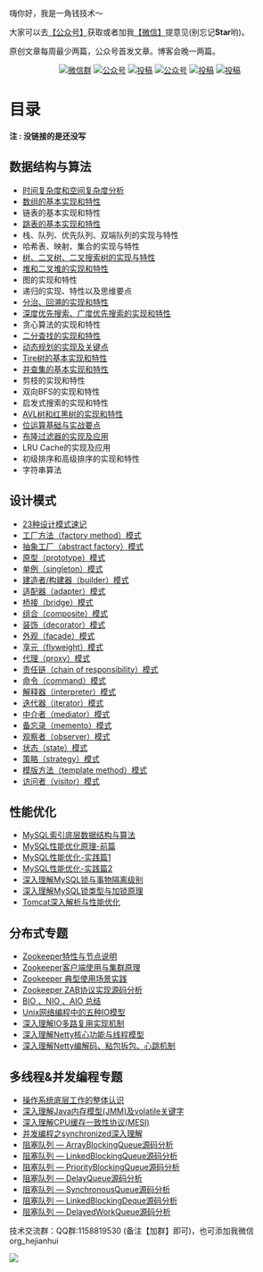 
嗨你好，我是一角钱技术～

大家可以去[【公众号】](#公众号)获取或者加我[【微信】](#微信)提意见(别忘记**Star**哟)。

原创文章每周最少两篇，公众号首发文章。博客会晚一两篇。




<p align="center">
  <a href="#微信"><img src="https://img.shields.io/badge/weChat-微信群-blue.svg" alt="微信群"></a>
  <a href="#公众号"><img src="https://img.shields.io/badge/公众号-一角钱技术-lightgrey" alt="公众号"></a>
  <a href="https://www.toutiao.com/c/user/token/MS4wLjABAAAAOhN0XemrWZKDxa6wo4TLfcNFiLU9oYveWN1-R8MimFA/"><img src="https://img.shields.io/badge/toutiao-头条-9cf" alt="投稿"></a>
  <a href="https://juejin.im/user/307518986264109"><img src="https://img.shields.io/badge/juejin-掘金-blue.svg" alt="公众号"></a>
  <a href="https://www.zhihu.com/people/hejianhui-72"><img src="https://img.shields.io/badge/zhihu-知乎-informational" alt="投稿"></a>
  <a href="https://blog.csdn.net/org_hjh"><img src="https://img.shields.io/badge/csdn-CSDN-red.svg" alt="投稿"></a>
</p>



# 目录

**注 : 没链接的是还没写**

## 数据结构与算法

  - [时间复杂度和空间复杂度分析](https://mp.weixin.qq.com/s/YwmEkaQgT36InDUaF0QjyA)
  - [数组的基本实现和特性](https://mp.weixin.qq.com/s?__biz=MzA4NjI1MTkyNw==&mid=302508523&idx=1&sn=70f4b4ca4f3f5adc2b833a1f592edae3&scene=19#wechat_redirect)
  - 链表的基本实现和特性
  - [跳表的基本实现和特性](https://mp.weixin.qq.com/s/iNYypJKZsp5f-c8Hhvfw9w)
  - 栈、队列、优先队列、双端队列的实现与特性
  - 哈希表、映射、集合的实现与特性
  - [树、二叉树、二叉搜索树的实现与特性](https://mp.weixin.qq.com/s?__biz=MzA4NjI1MTkyNw==&mid=2449993586&idx=1&sn=5016403995c555669baa8a10c956c96c&chksm=8838cf8abf4f469c287fa0cd5e590d43d98f0c72148579af1f1b8711a8e4bab29861d8623228&scene=178#rd)
  - [堆和二叉堆的实现和特性](https://mp.weixin.qq.com/s/EixoQhjVIazUwqodsfW76A)
  - 图的实现和特性
  - 递归的实现、特性以及思维要点
  - [分治、回溯的实现和特性](https://mp.weixin.qq.com/s?__biz=MzA4NjI1MTkyNw==&mid=2449992294&idx=1&sn=0279a09ff528c0f4848d3f24c2725c20&scene=19#wechat_redirect)
  - [深度优先搜索、广度优先搜索的实现和特性](https://mp.weixin.qq.com/s?__biz=MzA4NjI1MTkyNw==&mid=2449992325&idx=1&sn=3028a98312b163ecd7f4700677bd4092&scene=19#wechat_redirect)
  - 贪心算法的实现和特性
  - [二分查找的实现和特性](https://mp.weixin.qq.com/s?__biz=MzA4NjI1MTkyNw==&mid=2449992484&idx=1&sn=b4090c8939b2c1fb86bd06d8a59c637a&chksm=8838cbdcbf4f42ca67d9e03b48ccdfa52d7c604aa53571a47fa21d0944c7cb5f02f8b9dd4fba&scene=178#rd)
  - [动态规划的实现及关键点](https://mp.weixin.qq.com/s?__biz=MzA4NjI1MTkyNw==&mid=2449992469&idx=1&sn=15634db09ed5bf36972e4941a7823d35&chksm=8838cbedbf4f42fb04baca5df20763a7567df8e3c480390f080729e9241108572b726862b528&scene=178#rd)
  - [Tire树的基本实现和特性](https://mp.weixin.qq.com/s?__biz=MzA4NjI1MTkyNw==&mid=2449992499&idx=1&sn=3ffe17cdfca02c8bf41846526c3bb54d&chksm=8838cbcbbf4f42dd82b673d41cacd31cbdd03cb0d098361806ed703a770345eb9b3a58033ce7&scene=178#rd)
  - [并查集的基本实现和特性](https://mp.weixin.qq.com/s?__biz=MzA4NjI1MTkyNw==&mid=2449992525&idx=1&sn=35f5c7c82744d59e83dfb81e7b7f504a&chksm=8838cbb5bf4f42a3d27515e6cf59871cc72c048674177352dacd677df990f54bfa884c70e8e5&scene=178#rd)
  - 剪枝的实现和特性
  - 双向BFS的实现和特性
  - 启发式搜索的实现和特性
  - [AVL树和红黑树的实现和特性](https://mp.weixin.qq.com/s?__biz=MzA4NjI1MTkyNw==&mid=2449992684&idx=1&sn=9722cce6d498ae69022796f887b07245&chksm=8838cb14bf4f420242679ff5d30c445cb5e1fd78b77742b917068879e3c28d19f854b9f58d56&scene=178#rd)
  - [位运算基础与实战要点](https://mp.weixin.qq.com/s?__biz=MzA4NjI1MTkyNw==&mid=2449992539&idx=1&sn=16dea41601c559135336b18f46e416c6&chksm=8838cba3bf4f42b5bd6a14e43c62306ea213925b51bf150e1b395dafafeae394402cac5f622d&scene=178#rd)
  - [布隆过滤器的实现及应用](https://mp.weixin.qq.com/s?__biz=MzA4NjI1MTkyNw==&mid=2449992555&idx=1&sn=3f16f8ac4c74b9af8d3629dbed698606&chksm=8838cb93bf4f42853f2436b2174adbfcd69bbf56f53e5ee486b652d848fade2f03c60f5a845a&scene=178#rd)
  - LRU Cache的实现及应用
  - 初级排序和高级排序的实现和特性
  - 字符串算法
  
## 设计模式
    
  - [23种设计模式速记](https://mp.weixin.qq.com/s/PvVQxwsU3QKEijOWpUf-1w)
  - [工厂方法（factory method）模式](https://mp.weixin.qq.com/s/qY37AhlwZb0cfBhIjVP1MQ)
  - [抽象工厂（abstract factory）模式](https://mp.weixin.qq.com/s/WK4HGUDFfDW-DWjNOcsYLg)
  - [原型（prototype）模式](https://mp.weixin.qq.com/s/1GRNj5JdzIsZOStSatc2cg)
  - [单例（singleton）模式](https://mp.weixin.qq.com/s/tj2YqoRUtRgjfFMzR7KyWA)
  - [建造者/构建器（builder）模式 ](https://mp.weixin.qq.com/s/Vm_8_2JH-B32_2n6yfheIw)
  - [适配器（adapter）模式](https://mp.weixin.qq.com/s/u5QOu-QN8FWNlCVplC9OvQ)
  - [桥接（bridge）模式](https://mp.weixin.qq.com/s/9guODj7R-ZuBcXiyz83NeQ)
  - [组合（composite）模式](https://mp.weixin.qq.com/s/v8UnN_pLICciylE-ExEcsQ)
  - [装饰（decorator）模式](https://mp.weixin.qq.com/s/6D5agOZWDRk1Vdcy3KrshA)
  - [外观（facade）模式](https://mp.weixin.qq.com/s/ya1dKeCI56ayGgaRf7IICg)
  - [享元（flyweight）模式](https://mp.weixin.qq.com/s/rX2RqsgqjxTVCXxEOlO68g)
  - [代理（proxy）模式](https://mp.weixin.qq.com/s/MlF7yMFjDUxVYyafQI564w)
  - [责任链（chain of responsibility）模式](https://mp.weixin.qq.com/s/-Kp0kUVYUrN8l3JMSKLnUw)
  - [命令（command）模式](https://mp.weixin.qq.com/s/-vpDkDiFanEIQeuyNLk6eg)
  - [解释器（interpreter）模式](https://mp.weixin.qq.com/s/72TrKjQvCO_aQKwEptIdbA)
  - [迭代器（iterator）模式](https://mp.weixin.qq.com/s/zUYU-iGA7gEAgbcIMrrKqA)
  - [中介者（mediator）模式](https://mp.weixin.qq.com/s/81aoJylqAyCTzLCOOlgFOQ)
  - [备忘录（memento）模式](https://mp.weixin.qq.com/s/r0klG48WkHuzLDQJIQa84Q)
  - [观察者（observer）模式](https://mp.weixin.qq.com/s/uT4tW_B8TP-hwgeboATfdw)
  - [状态（state）模式](https://mp.weixin.qq.com/s/HBEAVwk11ylilgq9yMSnYw)
  - [策略（strategy）模式](https://mp.weixin.qq.com/s/TDSJ403lRyRNTZfMyvaBYQ)
  - [模版方法（template method）模式](https://mp.weixin.qq.com/s/lo0kJXne1AaQ1HYu8nsaug)
  - [访问者（visitor）模式](https://mp.weixin.qq.com/s/qi2KDJYI6lLkD6HySRrNKA)
  
    
## 性能优化

  - [MySQL索引底层数据结构与算法](https://mp.weixin.qq.com/s?__biz=MzA4NjI1MTkyNw==&mid=2449993426&idx=1&sn=ee5259d80cd38189a7d5001a063b1044&chksm=8838ce2abf4f473cc2f00957e7ced6cf57104d418e622a694b48e53ef74ed6b6ba4fbb61f950&scene=178#rd)
  - [MySQL性能优化原理-前篇](https://mp.weixin.qq.com/s?__biz=MzA4NjI1MTkyNw==&mid=2449993619&idx=1&sn=0e17f482b7bd97706a475e203e107806&chksm=8838cf6bbf4f467d3c3ce00597ff5e7979ed4f33303ae08091768b1e5bd8dc6062159bf9c701&scene=178#rd)
  - [MySQL性能优化-实践篇1](https://mp.weixin.qq.com/s/Etb39rkjtG32_jIAN0TUnQ)
  - [MySQL性能优化-实践篇2](https://mp.weixin.qq.com/s?__biz=MzA4NjI1MTkyNw==&mid=2449993711&idx=1&sn=9919c439750cffb835ec1fef410ccf07&chksm=8838cf17bf4f4601f7a0c6f9800c92de8a81ee557283db167306a44ae69b23146d14974c092e&scene=178#rd)
  - [深入理解MySQL锁与事物隔离级别](https://www.juejin.im/post/6875264015048638472)
  - [深入理解MySQL锁类型与加锁原理](https://juejin.im/post/6878884451162521613/)
  - [Tomcat深入解析与性能优化](https://mp.weixin.qq.com/s?__biz=MzA4NjI1MTkyNw==&mid=2449993199&idx=1&sn=ccbc65a939a8feb878355f357b6cd840&chksm=8838cd17bf4f44015274633bde1941301d743af6f9358be7a8bcb14e4e71a78bc2d8fa0b8c72&token=191979212&lang=zh_CN#rd)

## 分布式专题

  - [Zookeeper特性与节点说明](https://mp.weixin.qq.com/s/anREHyQ_nsV3kYWN9fhYBw)
  - [Zookeeper客户端使用与集群原理](https://mp.weixin.qq.com/s/K4iSWeIaz-R-cirxZC15zg)
  - [Zookeeper 典型使用场景实践](https://mp.weixin.qq.com/s/InX_ZEbH2yn1XXcaxoWPCA)
  - [Zookeeper ZAB协议实现源码分析](https://mp.weixin.qq.com/s/xilwdV145J2OdCTfea0diA)
  - [BIO 、NIO 、AIO 总结](https://mp.weixin.qq.com/s/7DrH3vdl0xVJp97Q-fjTAA)
  - [Unix网络编程中的五种IO模型](https://mp.weixin.qq.com/s/T-hP3wt4whtvVh1H1LBU3w)
  - [深入理解IO多路复用实现机制](https://mp.weixin.qq.com/s/9uHat2nHy-fn3lbWJj5JZg)
  - [深入理解Netty核心功能与线程模型](https://mp.weixin.qq.com/s/84guHGNjabazxRcI9NMnkw)
  - [深入理解Netty编解码、粘包拆包、心跳机制](https://mp.weixin.qq.com/s/nuZ-ey9GLUWKqMWWFqQvmQ)

## 多线程&并发编程专题
  - [操作系统底层工作的整体认识](https://mp.weixin.qq.com/s/3MVNQP7315mWekgSWN3yAQ)
  - [深入理解Java内存模型(JMM)及volatile关键字](https://juejin.im/post/6893430262084927496)
  - [深入理解CPU缓存一致性协议(MESI)](https://juejin.im/post/6893792938824990734)
  - [并发编程之synchronized深入理解](https://mp.weixin.qq.com/s/CwC2XChMMfqKmebsJTWmcw)
  - [阻塞队列 — ArrayBlockingQueue源码分析](https://mp.weixin.qq.com/s/2caCU9aKql_RSwiKoCzXSg)
  - [阻塞队列 — LinkedBlockingQueue源码分析](https://mp.weixin.qq.com/s/aOM0G1ZGdCr4Fg_qRzXKXw)
  - [阻塞队列 — PriorityBlockingQueue源码分析](https://mp.weixin.qq.com/s/nJE04W7iCsP1iXrY-Ybqjw)
  - [阻塞队列 — DelayQueue源码分析](https://mp.weixin.qq.com/s/F9AdC_Cqi9hewpagwfHKqw)
  - [阻塞队列 — SynchronousQueue源码分析](https://mp.weixin.qq.com/s/dvCglD183c11knIzxrD-hQ)
  - [阻塞队列 — LinkedBlockingDeque源码分析](https://mp.weixin.qq.com/s/2URLcc3I24mFDuJqXUQClA)
  - [阻塞队列 — DelayedWorkQueue源码分析](https://mp.weixin.qq.com/s/cgHr9KEag-87zE8_HVC91g)





技术交流群：QQ群:1158819530 (备注【加群】即可)，也可添加我微信  org_hejianhui  

  <a name="微信"></a>  <a name="公众号"></a>
  
 ![](http://note.youdao.com/yws/public/resource/dc48a3654a1f505ae44450989de42c93/xmlnote/951B6B9454D548668E9208D249FEA2F8/19927)
 

